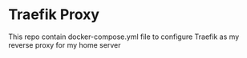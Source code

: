 # Traefik Proxy

This repo contain docker-compose.yml file to configure Traefik as my reverse proxy for my home server
